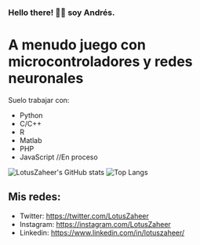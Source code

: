### Hello there! 👋🏼 soy Andrés. 

#  A menudo juego con microcontroladores y redes neuronales

Suelo trabajar con: 

* Python
* C/C++
* R  
* Matlab
* PHP
* JavaScript //En proceso

![LotusZaheer's GitHub stats](https://github-readme-stats.vercel.app/api?username=LotusZaheer&hide=contribs,prs&theme=buefy&show_icons=true) 
![Top Langs](https://github-readme-stats.vercel.app/api/top-langs/?username=LotusZaheer&layout=compact&theme=buefy)

## Mis redes: 
* Twitter: https://twitter.com/LotusZaheer
* Instagram: https://instagram.com/LotusZaheer
* Linkedin: https://www.linkedin.com/in/lotuszaheer/

<!--
**LotusZaheer/LotusZaheer** is a ✨ _special_ ✨ repository because its `README.md` (this file) appears on your GitHub profile.

Here are some ideas to get you started:

- 🔭 I’m currently working on ...
- 🌱 I’m currently learning ...
- 👯 I’m looking to collaborate on ...
- 🤔 I’m looking for help with ...
- 💬 Ask me about ...
- 📫 How to reach me: ...
- 😄 Pronouns: ...
- ⚡ Fun fact: ...
-->
